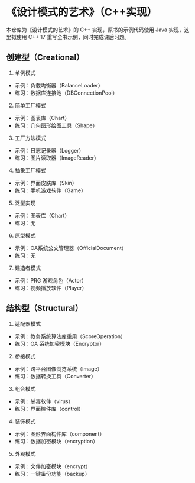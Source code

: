 # 《设计模式的艺术》（C++实现） 

本仓库为《设计模式的艺术》的 C++ 实现，原书的示例代码使用 Java 实现，这里拟使用 C++ 17 重写全书示例，同时完成课后习题。 

## 创建型（Creational）
1. 单例模式
- 示例：负载均衡器（BalanceLoader）
- 练习：数据库连接池（DBConnectionPool） 

2. 简单工厂模式
- 示例：图表库（Chart）
- 练习：几何图形绘图工具（Shape）

3. 工厂方法模式
- 示例：日志记录器（Logger）
- 练习：图片读取器（ImageReader）

4. 抽象工厂模式
- 示例：界面皮肤库（Skin）
- 练习：手机游戏软件（Game）

5. 泛型实现
- 示例：图表库（Chart）
- 练习：无

6. 原型模式
- 示例：OA系统公文管理器（OfficialDocument）
- 练习：无

7. 建造者模式
- 示例：PRG 游戏角色（Actor）
- 练习：视频播放软件（Player）

## 结构型（Structural）
1. 适配器模式
- 示例：教务系统算法库重用（ScoreOperation）
- 练习：OA 系统加密模块（Encryptor）

2. 桥接模式
- 示例：跨平台图像浏览系统（Image）
- 练习：数据转换工具（Converter）

3. 组合模式
- 示例：杀毒软件（virus）
- 练习：界面控件库（control）

4. 装饰模式
- 示例：图形界面构件库（component）
- 练习：数据加密模块（encryption）

5. 外观模式
- 示例：文件加密模块（encrypt）
- 练习：一键备份功能（backup）